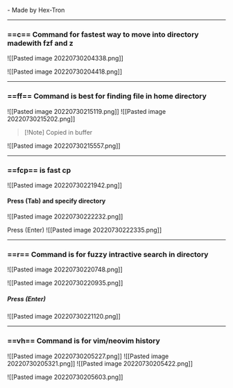   \- Made by Hex-Tron

___


### ==c== Command for fastest way to move into directory madewith fzf and z
![[Pasted image 20220730204338.png]]

![[Pasted image 20220730204418.png]]


___

### ==ff== Command is best for finding file in home directory
![[Pasted image 20220730215119.png]]
![[Pasted image 20220730215202.png]]
> [!Note] Copied in buffer

![[Pasted image 20220730215557.png]]

___



### ==fcp== is fast cp 
![[Pasted image 20220730221942.png]]
#### Press (Tab) and specify directory
![[Pasted image 20220730222232.png]]

Press (Enter) 
![[Pasted image 20220730222335.png]]

___

### ==r== Command is for fuzzy intractive search in directory 

![[Pasted image 20220730220748.png]]

![[Pasted image 20220730220935.png]]

##### Press (Enter)



![[Pasted image 20220730221120.png]]


___


### ==vh== Command is for vim/neovim history
![[Pasted image 20220730205227.png]]
![[Pasted image 20220730205321.png]]
![[Pasted image 20220730205422.png]]

![[Pasted image 20220730205603.png]]

